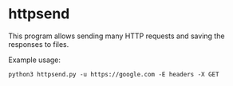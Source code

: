 # httpsend

This program allows sending many HTTP requests and saving the responses to files.


Example usage:
```
python3 httpsend.py -u https://google.com -E headers -X GET 
```
